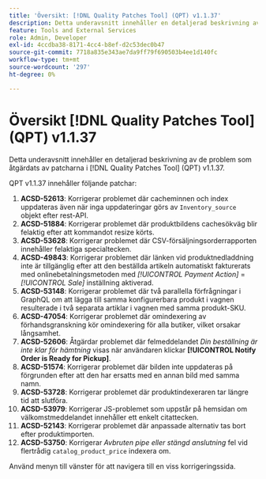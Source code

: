 ```yaml
---
title: 'Översikt: [!DNL Quality Patches Tool] (QPT) v1.1.37'
description: Detta underavsnitt innehåller en detaljerad beskrivning av de problem som åtgärdats av patcharna i [!DNL Quality Patches Tool] (QPT) v1.1.37.
feature: Tools and External Services
role: Admin, Developer
exl-id: 4ccdba38-8171-4cc4-b8ef-d2c53dec0b47
source-git-commit: 7718a835e343ae7da9ff79f690503b4ee1d140fc
workflow-type: tm+mt
source-wordcount: '297'
ht-degree: 0%

---
```


# Översikt [!DNL Quality Patches Tool] (QPT) v1.1.37

Detta underavsnitt innehåller en detaljerad beskrivning av de problem som åtgärdats av patcharna i [!DNL Quality Patches Tool] (QPT) v1.1.37.

QPT v1.1.37 innehåller följande patchar:

1. **ACSD-52613**: Korrigerar problemet där cacheminnen och index uppdateras även när inga uppdateringar görs av `Inventory_source` objekt efter rest-API.
1. **ACSD-51884**: Korrigerar problemet där produktbildens cachesökväg blir felaktig efter att kommandot resize körts.
1. **ACSD-53628**: Korrigerar problemet där CSV-försäljningsorderrapporten innehåller felaktiga specialtecken.
1. **ACSD-49843**: Korrigerar problemet där länken vid produktnedladdning inte är tillgänglig efter att den beställda artikeln automatiskt fakturerats med onlinebetalningsmetoden med *[!UICONTROL Payment Action]* = *[!UICONTROL Sale]* inställning aktiverad.
1. **ACSD-53148**: Korrigerar problemet där två parallella förfrågningar i GraphQL om att lägga till samma konfigurerbara produkt i vagnen resulterade i två separata artiklar i vagnen med samma produkt-SKU.
1. **ACSD-47054**: Korrigerar problemet där omindexering av förhandsgranskning kör omindexering för alla butiker, vilket orsakar långsamhet.
1. **ACSD-52606**: Åtgärdar problemet där felmeddelandet *Din beställning är inte klar för hämtning* visas när användaren klickar **[!UICONTROL Notify Order is Ready for Pickup]**.
1. **ACSD-51574**: Korrigerar problemet där bilden inte uppdateras på förgrunden efter att den har ersatts med en annan bild med samma namn.
1. **ACSD-53728**: Korrigerar problemet där produktindexeraren tar längre tid att slutföra.
1. **ACSD-53979**: Korrigerar JS-problemet som uppstår på hemsidan om välkomstmeddelandet innehåller ett enkelt citattecken.
1. **ACSD-52143**: Korrigerar problemet där anpassade alternativ tas bort efter produktimporten.
1. **ACSD-53750**: Korrigerar *Avbruten pipe eller stängd anslutning* fel vid flertrådig `catalog_product_price` indexera om.

Använd menyn till vänster för att navigera till en viss korrigeringssida.
